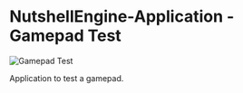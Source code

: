 # NutshellEngine-Application - Gamepad Test
![Gamepad Test](https://i.imgur.com/hASN8ZE.jpg)

Application to test a gamepad.